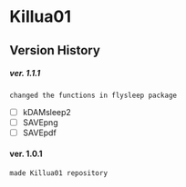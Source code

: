 # Killua01

## Version History

##### ver. 1.1.1
```
changed the functions in flysleep package
```
- [ ] kDAMsleep2
- [ ] SAVEpng
- [ ] SAVEpdf
#### ver. 1.0.1
```
made Killua01 repository
```
